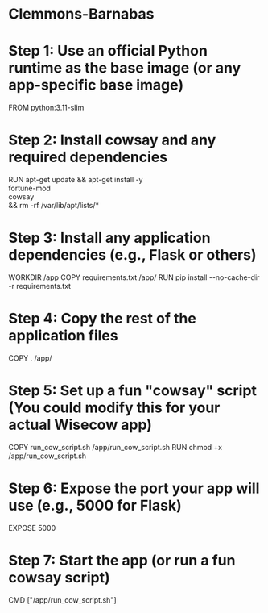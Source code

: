 # Clemmons-Barnabas
# Step 1: Use an official Python runtime as the base image (or any app-specific base image)
FROM python:3.11-slim

# Step 2: Install cowsay and any required dependencies
RUN apt-get update && apt-get install -y \
    fortune-mod \
    cowsay \
    && rm -rf /var/lib/apt/lists/*

# Step 3: Install any application dependencies (e.g., Flask or others)
WORKDIR /app
COPY requirements.txt /app/
RUN pip install --no-cache-dir -r requirements.txt

# Step 4: Copy the rest of the application files
COPY . /app/

# Step 5: Set up a fun "cowsay" script (You could modify this for your actual Wisecow app)
COPY run_cow_script.sh /app/run_cow_script.sh
RUN chmod +x /app/run_cow_script.sh

# Step 6: Expose the port your app will use (e.g., 5000 for Flask)
EXPOSE 5000

# Step 7: Start the app (or run a fun cowsay script)
CMD ["/app/run_cow_script.sh"]
